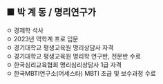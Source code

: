 <br /><br />

## ■ 박 계 동 / 명리연구가

ㅇ 경제학 석사 <br/>
ㅇ 2023년 역학계 프로 입문 <br/>
ㅇ 경기대학교 평생교육원 명리상담사 자격  <br/>
ㅇ 경기대학교 평생교육원 명리학 연구반, 전문반 수료  <br/>
ㅇ 한국심리교육협회 명리심리상담사 1급 자격  <br/>
ㅇ 한국MBTI연구소(어세스타) MBTI 초급 및 보수과정 수료  <br/>

<br /><br />


<br><br>
